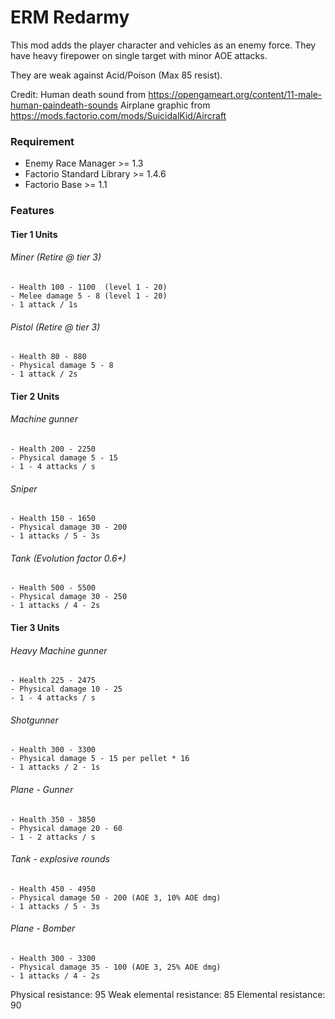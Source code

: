 # ERM Redarmy
This mod adds the player character and vehicles as an enemy force. They have heavy firepower on single target with minor AOE attacks. 

They are weak against Acid/Poison (Max 85 resist).

Credit:
Human death sound from https://opengameart.org/content/11-male-human-paindeath-sounds
Airplane graphic from https://mods.factorio.com/mods/SuicidalKid/Aircraft

### Requirement
* Enemy Race Manager >= 1.3
* Factorio Standard Library >= 1.4.6
* Factorio Base >= 1.1

### Features
#### Tier 1 Units
###### Miner (Retire @ tier 3)
    - Health 100 - 1100  (level 1 - 20)
    - Melee damage 5 - 8 (level 1 - 20)
    - 1 attack / 1s  

###### Pistol (Retire @ tier 3)
    - Health 80 - 880
    - Physical damage 5 - 8 
    - 1 attack / 2s

#### Tier 2 Units
###### Machine gunner 
    - Health 200 - 2250
    - Physical damage 5 - 15   
    - 1 - 4 attacks / s

###### Sniper 
    - Health 150 - 1650
    - Physical damage 30 - 200
    - 1 attacks / 5 - 3s

###### Tank (Evolution factor 0.6+)
    - Health 500 - 5500
    - Physical damage 30 - 250  
    - 1 attacks / 4 - 2s

#### Tier 3 Units
###### Heavy Machine gunner
    - Health 225 - 2475
    - Physical damage 10 - 25   
    - 1 - 4 attacks / s

###### Shotgunner
    - Health 300 - 3300
    - Physical damage 5 - 15 per pellet * 16
    - 1 attacks / 2 - 1s

###### Plane - Gunner
    - Health 350 - 3850
    - Physical damage 20 - 60
    - 1 - 2 attacks / s

###### Tank - explosive rounds 
    - Health 450 - 4950
    - Physical damage 50 - 200 (AOE 3, 10% AOE dmg)
    - 1 attacks / 5 - 3s

###### Plane - Bomber
    - Health 300 - 3300
    - Physical damage 35 - 100 (AOE 3, 25% AOE dmg)
    - 1 attacks / 4 - 2s

Physical resistance: 95
Weak elemental resistance: 85
Elemental resistance: 90